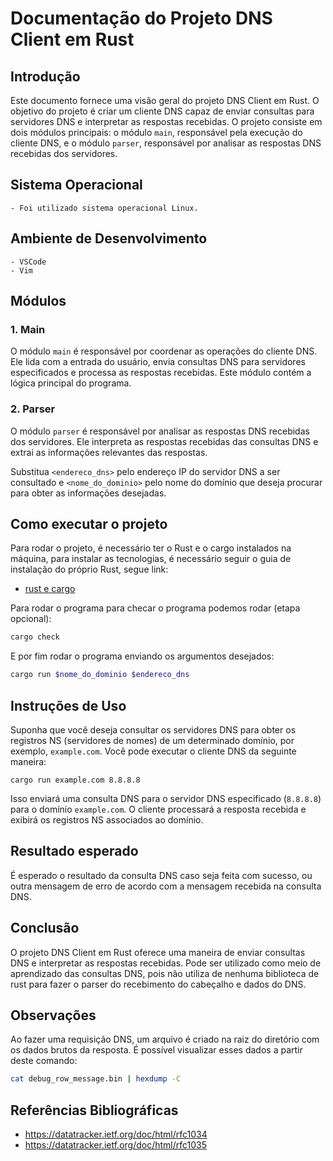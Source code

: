# Documentação do Projeto DNS Client em Rust

## Introdução

Este documento fornece uma visão geral do projeto DNS Client em Rust. O objetivo do projeto é criar um cliente DNS capaz de enviar consultas para servidores DNS e interpretar as respostas recebidas. O projeto consiste em dois módulos principais: o módulo `main`, responsável pela execução do cliente DNS, e o módulo `parser`, responsável por analisar as respostas DNS recebidas dos servidores.

## Sistema Operacional

    - Foi utilizado sistema operacional Linux.

## Ambiente de Desenvolvimento

    - VSCode
    - Vim

## Módulos

### 1. Main

O módulo `main` é responsável por coordenar as operações do cliente DNS. Ele lida com a entrada do usuário, envia consultas DNS para servidores especificados e processa as respostas recebidas. Este módulo contém a lógica principal do programa.

### 2. Parser

O módulo `parser` é responsável por analisar as respostas DNS recebidas dos servidores. Ele interpreta as respostas recebidas das consultas DNS e extrai as informações relevantes das respostas.

Substitua `<endereco_dns>` pelo endereço IP do servidor DNS a ser consultado e `<nome_do_dominio>` pelo nome do domínio que deseja procurar para obter as informações desejadas.

## Como executar o projeto

Para rodar o projeto, é necessário ter o Rust e o cargo instalados na máquina, para instalar as tecnologias, é necessário seguir o guia de instalação do próprio Rust, segue link:

- [rust e cargo](https://doc.rust-lang.org/cargo/getting-started/installation.html)

Para rodar o programa para checar o programa podemos rodar (etapa opcional):

```bash
cargo check
```

E por fim rodar o programa enviando os argumentos desejados:

```bash
cargo run $nome_do_dominio $endereco_dns
```

## Instruções de Uso

Suponha que você deseja consultar os servidores DNS para obter os registros NS (servidores de nomes) de um determinado domínio, por exemplo, `example.com`. Você pode executar o cliente DNS da seguinte maneira:

```
cargo run example.com 8.8.8.8
```

Isso enviará uma consulta DNS para o servidor DNS especificado (`8.8.8.8`) para o domínio `example.com`. O cliente processará a resposta recebida e exibirá os registros NS associados ao domínio.

## Resultado esperado

É esperado o resultado da consulta DNS caso seja feita com sucesso, ou outra mensagem de erro de acordo com a mensagem recebida na consulta DNS.

## Conclusão

O projeto DNS Client em Rust oferece uma maneira de enviar consultas DNS e interpretar as respostas recebidas. Pode ser utilizado como meio de aprendizado das consultas DNS, pois não utiliza de nenhuma biblioteca de rust para fazer o parser do recebimento do cabeçalho e dados do DNS.

## Observações

Ao fazer uma requisição DNS, um arquivo é criado na raiz do diretório com os dados brutos da resposta. É possível visualizar esses dados a partir deste comando:

```bash
cat debug_row_message.bin | hexdump -C
```

## Referências Bibliográficas

- https://datatracker.ietf.org/doc/html/rfc1034
- https://datatracker.ietf.org/doc/html/rfc1035
